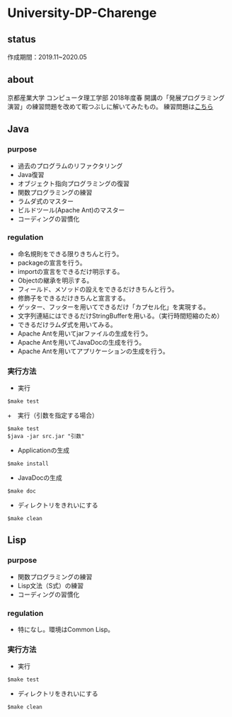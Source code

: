 # University-DP-Charenge

## status
作成期間：2019.11~2020.05　

## about
京都産業大学 コンピュータ理工学部 2018年度春 開講の「発展プログラミング演習」の練習問題を改めて暇つぶしに解いてみたもの。
練習問題は[こちら](https://ksuap.github.io/2018spring/)

## Java
### purpose
+ 過去のプログラムのリファクタリング
+ Java復習
+ オブジェクト指向プログラミングの復習
+ 関数プログラミングの練習
+ ラムダ式のマスター
+ ビルドツール(Apache Ant)のマスター
+ コーディングの習慣化

### regulation
+ 命名規則をできる限りきちんと行う。
+ packageの宣言を行う。
+ importの宣言をできるだけ明示する。
+ Objectの継承を明示する。
+ フィールド、メソッドの設えをできるだけきちんと行う。
+ 修飾子をできるだけきちんと宣言する。
+ ゲッター、フッターを用いてできるだけ「カプセル化」を実現する。
+ 文字列連結にはできるだけStringBufferを用いる。（実行時間短縮のため）
+ できるだけラムダ式を用いてみる。
+ Apache Antを用いてjarファイルの生成を行う。
+ Apache Antを用いてJavaDocの生成を行う。
+ Apache Antを用いてアプリケーションの生成を行う。

### 実行方法
+ 実行
```
$make test
```

+　実行（引数を指定する場合）
```
$make test
$java -jar src.jar "引数"
```

+ Applicationの生成
```
$make install
```

+ JavaDocの生成
```
$make doc
```

+ ディレクトリをきれいにする
```
$make clean
```

## Lisp
### purpose
+ 関数プログラミングの練習
+ Lisp文法（S式）の練習
+ コーディングの習慣化

### regulation
+ 特になし。環境はCommon Lisp。

### 実行方法
+ 実行
```
$make test
```

+ ディレクトリをきれいにする
```
$make clean
```

